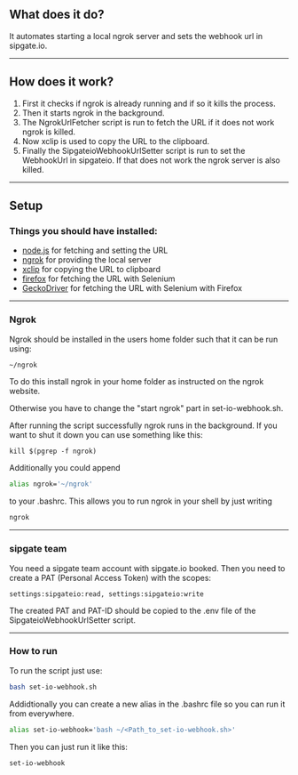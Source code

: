## What does it do?

It automates starting a local ngrok server and sets the webhook url in sipgate.io.

---

## How does it work?

1. First it checks if ngrok is already running and if so it kills the process.
2. Then it starts ngrok in the background.
3. The NgrokUrlFetcher script is run to fetch the URL if it does not work ngrok is killed.
4. Now xclip is used to copy the URL to the clipboard.
5. Finally the SipgateioWebhookUrlSetter script is run to set the WebhookUrl in sipgateio. If that does not work the ngrok server is also killed.

---

## Setup

### Things you should have installed:

- [node.js](https://nodejs.org/en/) for fetching and setting the URL
- [ngrok](https://ngrok.com/) for providing the local server
- [xclip](https://github.com/astrand/xclip) for copying the URL to clipboard
- [firefox](https://www.mozilla.org/en-US/firefox/new/) for fetching the URL with Selenium
- [GeckoDriver](https://github.com/mozilla/geckodriver) for fetching the URL with Selenium with Firefox

---

### Ngrok

Ngrok should be installed in the users home folder such that it can be run using:

```bash
~/ngrok
```
To do this install ngrok in your home folder as instructed on the ngrok website.

Otherwise you have to change the "start ngrok" part in set-io-webhook.sh.

After running the script successfully ngrok runs in the background. If you want to shut it down you can use something like this:

```
kill $(pgrep -f ngrok)
```
Additionally you could append 
```bash
alias ngrok='~/ngrok'
```
to your .bashrc. This allows you to run ngrok in your shell by just writing 
```bash
ngrok
```

---

### sipgate team

You need a sipgate team account with sipgate.io booked. Then you need to create a PAT (Personal Access Token) with the scopes:

 ```settings:sipgateio:read, settings:sipgateio:write```

 The created PAT and PAT-ID should be copied to the .env file of the SipgateioWebhookUrlSetter script.

---

### How to run

To run the script just use:

```bash
bash set-io-webhook.sh
```

Addidtionally you can create a new alias in the .bashrc file so you can run it from everywhere.

```bash
alias set-io-webhook='bash ~/<Path_to_set-io-webhook.sh>'
```

Then you can just run it like this:

```bash
set-io-webhook
```
